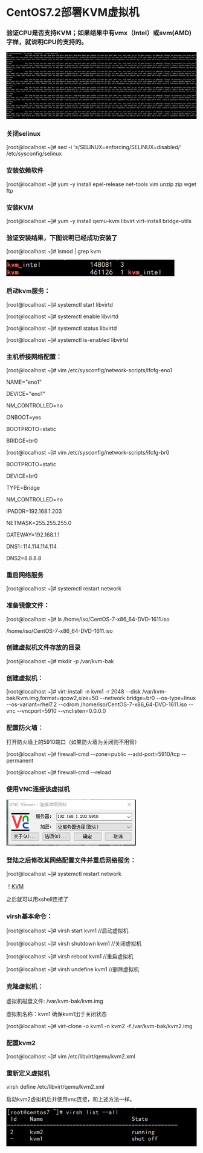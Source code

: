 # CentOS7.2部署KVM虚拟机


### 验证CPU是否支持KVM；如果结果中有vmx（Intel）或svm(AMD)字样，就说明CPU的支持的。

![CPU](/png/CPU.png)


### 关闭selinux

[root@localhost ~]# sed -i 's/SELINUX=enforcing/SELINUX=disabled/' /etc/sysconfig/selinux


### 安装依赖软件

[root@localhost ~]# yum -y install epel-release net-tools vim unzip zip wget ftp


### 安装KVM

[root@localhost ~]# yum -y install qemu-kvm libvirt virt-install bridge-utils 


### 验证安装结果，下图说明已经成功安装了

[root@localhost ~]# lsmod | grep kvm

![KVM](/png/KVM.png)


### 启动kvm服务：

[root@localhost ~]# systemctl start libvirtd

[root@localhost ~]# systemctl enable libvirtd

[root@localhost ~]# systemctl status libvirtd

[root@localhost ~]# systemctl is-enabled libvirtd


### 主机桥接网络配置：
[root@localhost ~]# vim /etc/sysconfig/network-scripts/ifcfg-eno1

NAME="eno1"

DEVICE="eno1"

NM_CONTROLLED=no

ONBOOT=yes

BOOTPROTO=static

BRIDGE=br0

[root@localhost ~]# vim /etc/sysconfig/network-scripts/ifcfg-br0 

BOOTPROTO=static

DEVICE=br0

TYPE=Bridge

NM_CONTROLLED=no

IPADDR=192.168.1.203

NETMASK=255.255.255.0

GATEWAY=192.168.1.1

DNS1=114.114.114.114

DNS2=8.8.8.8


### 重启网络服务

[root@localhost ~]# systemctl restart network


### 准备镜像文件：

[root@localhost ~]# ls /home/iso/CentOS-7-x86_64-DVD-1611.iso 

/home/iso/CentOS-7-x86_64-DVD-1611.iso


### 创建虚拟机文件存放的目录

[root@localhost ~]# mkdir -p /var/kvm-bak


### 创建虚拟机：

[root@localhost ~]# virt-install -n kvm1 -r 2048 --disk /var/kvm-bak/kvm.img,format=qcow2,size=50 --network bridge=br0 --os-type=linux --os-variant=rhel7.2 --cdrom /home/iso/CentOS-7-x86_64-DVD-1611.iso  --vnc --vncport=5910 --vnclisten=0.0.0.0


### 配置防火墙：

打开防火墙上的5910端口（如果防火墙为关闭则不用管）

[root@localhost ~]# firewall-cmd --zone=public --add-port=5910/tcp --permanent

[root@localhost ~]# firewall-cmd --reload


### 使用VNC连接该虚拟机

![VNC](/png/VNC.png)


### 登陆之后修改其网络配置文件并重启网络服务：

[root@localhost ~]# systemctl restart network

！[KVM](/png/KVM1.png)

之后就可以用xshell连接了

### virsh基本命令：

[root@localhost ~]# virsh start kvm1				//启动虚拟机

[root@localhost ~]# virsh shutdown kvm1				//关闭虚拟机

[root@localhost ~]# virsh reboot kvm1				//重启虚拟机

[root@localhost ~]# virsh undefine kvm1 			//删除虚拟机


### 克隆虚拟机：

虚拟机磁盘文件: /var/kvm-bak/kvm.img

虚拟机名称：kvm1 确保kvm1出于关闭状态

[root@localhost ~]# virt-clone -o kvm1 -n kvm2 -f /var/kvm-bak/kvm2.img


### 配置kvm2

[root@localhost ~]# vim /etc/libvirt/qemu/kvm2.xml 

<graphics type='vnc' port='5911' autoport='no' listen='0.0.0.0'>

### 重新定义虚拟机

virsh define /etc/libvirt/qemu/kvm2.xml	

启动kvm2虚拟机后并使用vnc连接，和上述方法一样。

![KVM](/png/KVM2.png)

